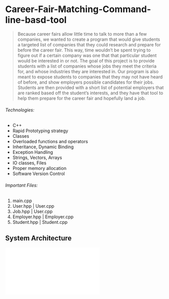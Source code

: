 # Career-Fair-Matching-Command-line-basd-tool

> Because career fairs allow little time to talk to more than a few companies, we wanted to create a program that would give students a targeted list of companies that they could research and prepare for before the career fair. This way, time wouldn’t be spent trying to figure out if a certain company was one that that particular student would be interested in or not. The goal of this project is to provide students with a list of companies whose jobs they meet the criteria for, and whose industries they are interested in. Our program is also meant to expose students to companies that they may not have heard of before, and show employers possible candidates for their jobs. Students are then provided with a short list of potential employers that are ranked based off the student’s interests, and they have that tool to help them prepare for the career fair and hopefully land a job.  

###### Technologies:
- C++
- Rapid Prototyping strategy 
- Classes
- Overloaded functions and operators
- Inheritance, Dynamic Binding
- Exception Handling
- Strings, Vectors, Arrays
- IO classes, Files
- Proper memory allocation
- Software Version Control

###### Important Files:
1. main.cpp
2. User.hpp | User.cpp
2. Job.hpp | User.cpp
3. Employer.hpp | Employer.cpp
4. Student.hpp | Student.cpp

## System Architecture
![](ActivityDiagram.pdf)
